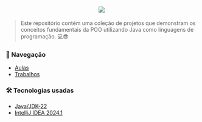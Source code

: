 <h1 align="center">
  <img src="https://i.imgur.com/udrnQGp.png">
  <br>
</h1>


> Este repositório contém uma coleção de projetos que demonstram os conceitos fundamentais da POO utilizando Java como linguagens de programação. 💻😎

 
### 🚀 Navegação 
- [Aulas](https://github.com/lipesshw/POO/tree/main/Aulas)<br>
- [Trabalhos](https://github.com/lipesshw/POO/tree/main/Desafios)

### 🛠️ Tecnologias usadas
 - [Java/JDK-22](https://www.oracle.com/br/java/technologies/downloads/)
 - [IntelliJ IDEA 2024.1](https://www.jetbrains.com/idea/download/?section=windows)

<p align="center">
  <br>
</p>
